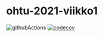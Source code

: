 # ohtu-2021-viikko1

![githubActions](https://github.com/KirillosTY/ohtu-2021-viikko1/actions/workflows/JI.yml/badge.svg) [![codecov](https://codecov.io/gh/KirillosTY/ohtu-2021-viikko1/branch/main/graph/badge.svg?token=V3XK6DQN87)](https://codecov.io/gh/KirillosTY/ohtu-2021-viikko1)
